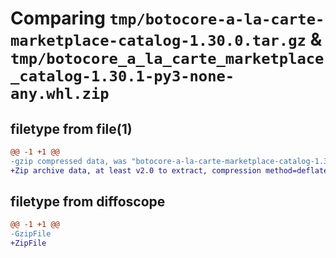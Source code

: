 # Comparing `tmp/botocore-a-la-carte-marketplace-catalog-1.30.0.tar.gz` & `tmp/botocore_a_la_carte_marketplace_catalog-1.30.1-py3-none-any.whl.zip`

## filetype from file(1)

```diff
@@ -1 +1 @@
-gzip compressed data, was "botocore-a-la-carte-marketplace-catalog-1.30.0.tar", last modified: Tue Jul  4 01:44:49 2023, max compression
+Zip archive data, at least v2.0 to extract, compression method=deflate
```

## filetype from diffoscope

```diff
@@ -1 +1 @@
-GzipFile
+ZipFile
```

